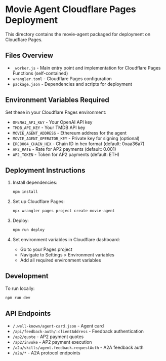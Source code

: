 # Movie Agent Cloudflare Pages Deployment

This directory contains the movie-agent packaged for deployment on Cloudflare Pages.

## Files Overview

- `_worker.js` - Main entry point and implementation for Cloudflare Pages Functions (self-contained)
- `wrangler.toml` - Cloudflare Pages configuration
- `package.json` - Dependencies and scripts for deployment

## Environment Variables Required

Set these in your Cloudflare Pages environment:

- `OPENAI_API_KEY` - Your OpenAI API key
- `TMDB_API_KEY` - Your TMDB API key
- `MOVIE_AGENT_ADDRESS` - Ethereum address for the agent
- `MOVIE_AGENT_OPERATOR_KEY` - Private key for signing (optional)
- `ERC8004_CHAIN_HEX` - Chain ID in hex format (default: 0xaa36a7)
- `AP2_RATE` - Rate for AP2 payments (default: 0.001)
- `AP2_TOKEN` - Token for AP2 payments (default: ETH)

## Deployment Instructions

1. Install dependencies:
   ```bash
   npm install
   ```

2. Set up Cloudflare Pages:
   ```bash
   npx wrangler pages project create movie-agent
   ```

3. Deploy:
   ```bash
   npm run deploy
   ```

4. Set environment variables in Cloudflare dashboard:
   - Go to your Pages project
   - Navigate to Settings > Environment variables
   - Add all required environment variables

## Development

To run locally:
```bash
npm run dev
```

## API Endpoints

- `/.well-known/agent-card.json` - Agent card
- `/api/feedback-auth/:clientAddress` - Feedback authentication
- `/ap2/quote` - AP2 payment quotes
- `/ap2/invoke` - AP2 payment execution
- `/a2a/skills/agent.feedback.requestAuth` - A2A feedback auth
- `/a2a/*` - A2A protocol endpoints
